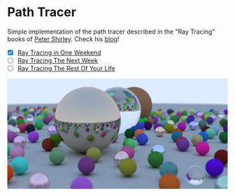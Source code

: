 # Path Tracer

Simple implementation of the path tracer described in the "Ray Tracing" books of [Peter Shirley](https://github.com/petershirley). Check his [blog](http://in1weekend.blogspot.com.es/2016/01/ray-tracing-in-one-weekend.html)!

- [x] [Ray Tracing in One Weekend](https://www.amazon.com/Ray-Tracing-Weekend-Minibooks-Book-ebook/dp/B01B5AODD8)
- [ ] [Ray Tracing The Next Week](https://www.amazon.com/Ray-Tracing-Next-Week-Minibooks-ebook/dp/B01CO7PQ8C)
- [ ] [Ray Tracing The Rest Of Your Life](https://www.amazon.com/Ray-Tracing-Rest-Your-Minibooks-ebook/dp/B01DN58P8C)

![Render](render.png "Yes, I prefer left-handed coordinate systems :P")
